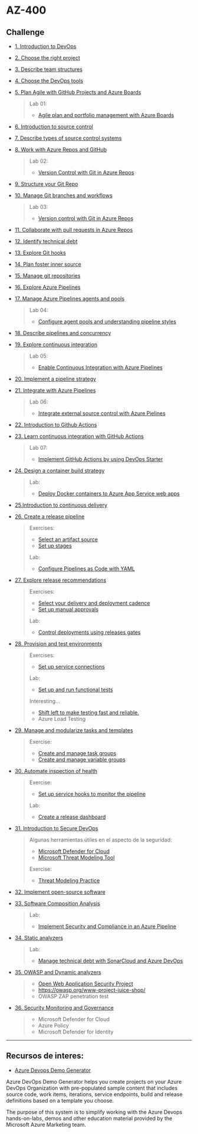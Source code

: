 # AZ-400

## Challenge

- [1. Introduction to DevOps](https://learn.microsoft.com/en-us/training/modules/introduction-to-devops/)

- [2. Choose the right project](https://learn.microsoft.com/en-us/training/modules/choose-right-project/)

- [3. Describe team structures](https://learn.microsoft.com/en-us/training/modules/describe-team-structures/)

- [4. Choose the DevOps tools](https://learn.microsoft.com/en-us/training/modules/migrate-to-devops)

- [5. Plan Agile with GitHub Projects and Azure Boards](https://learn.microsoft.com/en-us/training/modules/plan-agile-github-projects-azure-boards)  
  > Lab 01:  
  > - [Agile plan and portfolio management with Azure Boards](https://learn.microsoft.com/en-us/training/modules/plan-agile-github-projects-azure-boards/9-agile-plan-portfolio-management-azure-boards)

- [6. Introduction to source control](https://learn.microsoft.com/en-us/training/modules/introduction-to-source-control/)

- [7. Describe types of source control systems](https://learn.microsoft.com/en-us/training/modules/describe-types-of-source-control-systems/)

- [8. Work with Azure Repos and GitHub](https://learn.microsoft.com/en-us/training/modules/work-azure-repos-github/)  
  > Lab 02:  
  > - [Version Control with Git in Azure Repos](https://learn.microsoft.com/en-us/training/modules/work-azure-repos-github/7-version-control-git-azure-repos)

- [9. Structure your Git Repo](https://learn.microsoft.com/en-us/training/modules/structure-your-git-repo/)

- [10. Manage Git branches and workflows](https://learn.microsoft.com/en-us/training/modules/manage-git-branches-workflows)  
  > Lab 03:  
  > - [Version control with Git in Azure Repos](https://learn.microsoft.com/en-us/training/modules/manage-git-branches-workflows/7-version-control-git-azure-repos)

- [11. Collaborate with pull requests in Azure Repos](https://learn.microsoft.com/en-us/training/modules/collaborate-pull-requests-azure-repos/)

- [12. Identify technical debt](https://learn.microsoft.com/en-us/training/modules/identify-technical-debt)

- [13. Explore Git hooks](https://learn.microsoft.com/en-us/training/modules/explore-git-hooks)

- [14. Plan foster inner source](https://learn.microsoft.com/en-us/training/modules/plan-fostering-inner-source)

- [15. Manage git repositories](https://learn.microsoft.com/en-us/training/modules/manage-git-repositories)

- [16. Explore Azure Pipelines](https://learn.microsoft.com/en-us/training/modules/explore-azure-pipelines)

- [17. Manage Azure Pipelines agents and pools](https://learn.microsoft.com/en-us/training/modules/manage-azure-pipeline-agents-pools/)  
  > Lab 04:  
  > - [Configure agent pools and understanding pipeline styles](https://learn.microsoft.com/en-us/training/modules/manage-azure-pipeline-agents-pools/11-configure-agent-pools-understand-pipeline-styles)

- [18. Describe pipelines and concurrency](https://learn.microsoft.com/en-us/training/modules/describe-pipelines-concurrency)

- [19. Explore continuous integration](https://learn.microsoft.com/en-us/training/modules/explore-continuous-integration)  
  > Lab 05:  
  > - [Enable Continuous Integration with Azure Pipelines](https://learn.microsoft.com/en-us/training/modules/explore-continuous-integration/6-enable-continuous-integration-azure-pipelines)

- [20. Implement a pipeline strategy](https://learn.microsoft.com/en-us/training/modules/implement-pipeline-strategy)

- [21. Integrate with Azure Pipelines](https://learn.microsoft.com/en-us/training/modules/integrate-azure-pipelines/)  
  > Lab 06:  
  > - [Integrate external source control with Azure Pielines](https://learn.microsoft.com/en-us/training/modules/integrate-azure-pipelines/7-integrate-external-source-control-with-azure-pipelines)

- [22. Introduction to Github Actions](https://learn.microsoft.com/en-us/training/modules/introduction-to-github-actions)

- [23. Learn continuous integration with GitHub Actions](https://learn.microsoft.com/en-us/training/modules/learn-continuous-integration-github-actions)  
  > Lab 07:  
  > - [Implement GitHub Actions by using DevOps Starter](https://learn.microsoft.com/en-us/training/modules/learn-continuous-integration-github-actions/10-implement-github-actions-by-using-devops-starter)

- [24. Design a container build strategy](https://learn.microsoft.com/en-us/training/modules/design-container-build-strategy/)
  > Lab:
  > - [Deploy Docker containers to Azure App Service web apps](https://learn.microsoft.com/en-us/training/modules/design-container-build-strategy/8-deploy-docker-containers-to-azure-app-service-web-apps)

- [25.Introduction to continuous delivery](https://learn.microsoft.com/en-us/training/modules/introduction-to-continuous-delivery)

- [26. Create a release pipeline](https://learn.microsoft.com/en-us/training/modules/create-release-pipeline-devops)
  > Exercises:  
  > - [Select an artifact source](https://learn.microsoft.com/en-us/training/modules/create-release-pipeline-devops/6-exercise-select-artifact-source)  
  > - [Set up stages](https://learn.microsoft.com/en-us/training/modules/create-release-pipeline-devops/8-exercise-set-up-stages)
  > 
  > Lab:  
  > - [Configure Pipelines as Code with YAML](https://learn.microsoft.com/en-us/training/modules/create-release-pipeline-devops/12-configure-pipelines-code-with-yaml)

- [27. Explore release recommendations](https://learn.microsoft.com/en-us/training/modules/explore-release-strategy-recommendations)
  > Exercises:  
  > - [Select your delivery and deployment cadence](https://learn.microsoft.com/en-us/training/modules/explore-release-strategy-recommendations/3-exercise-select-your-delivery-deployment-cadence)  
  > - [Set up manual approvals](https://learn.microsoft.com/en-us/training/modules/explore-release-strategy-recommendations/5-exercise-set-up-manual-approvals)
  > 
  > Lab:  
  > - [Control deployments using releases gates](https://learn.microsoft.com/en-us/training/modules/explore-release-strategy-recommendations/8-control-deployments-using-release-gates)

- [28. Provision and test environments](https://learn.microsoft.com/en-us/training/modules/configure-provision-environments)  
  > Exercises: 
  > - [Set up service connections](https://learn.microsoft.com/en-us/training/modules/configure-provision-environments/3-exercise-set-up-service-connections)
  >
  > Lab:
  > - [Set up and run functional tests](https://learn.microsoft.com/en-us/training/modules/configure-provision-environments/8-set-up-run-functional-tests) 
  > 
  > Interesting...
  > - [Shift left to make testing fast and reliable.](https://learn.microsoft.com/en-us/devops/develop/shift-left-make-testing-fast-reliable)  
  > - Azure Load Testing

- [29. Manage and modularize tasks and templates](https://learn.microsoft.com/en-us/training/modules/manage-modularize-tasks-templates) 
  > Exercise:
  > - [Create and manage task groups](https://learn.microsoft.com/en-us/training/modules/manage-modularize-tasks-templates/3-exercise-create-manage-task-groups) 
  > - [Create and manage variable groups](https://learn.microsoft.com/en-us/training/modules/manage-modularize-tasks-templates/6-exercise-create-manage-variable-groups)

- [30. Automate inspection of health](https://learn.microsoft.com/en-us/training/modules/automate-inspection-health)
  > Exercise: 
  > - [Set up service hooks to monitor the pipeline](https://learn.microsoft.com/en-us/training/modules/automate-inspection-health/5-exercise-set-up-service-hooks-to-monitor-pipeline)
  > 
  > Lab:
  > - [Create a release dashboard](https://learn.microsoft.com/en-us/training/modules/automate-inspection-health/12-create-release-dashboard)

- [31. Introduction to Secure DevOps](https://learn.microsoft.com/en-us/training/modules/introduction-to-secure-devops)
  > Algunas herramientas útiles en el aspecto de la seguridad:
  > - [Microsoft Defender for Cloud](https://learn.microsoft.com/en-us/azure/defender-for-cloud/workflow-automation)
  > - [Microsoft Threat Modeling Tool](https://learn.microsoft.com/en-us/azure/security/develop/threat-modeling-tool)
  > 
  > Exercise:  
  > - [Threat Modeling Practice](https://learn.microsoft.com/en-us/training/modules/introduction-to-secure-devops/8-exercise-threat-modeling)

- [32. Implement open-source software](https://learn.microsoft.com/en-us/training/modules/implement-open-source-software-azure)

- [33. Software Composition Analysis](https://learn.microsoft.com/en-us/training/modules/software-composition-analysis)
  > Lab:
  > - [Implement Security and Compliance in an Azure Pipeline](https://learn.microsoft.com/en-us/training/modules/software-composition-analysis/9-implement-security-compliance-azure-pipeline)

- [34. Static analyzers](https://learn.microsoft.com/en-us/training/modules/static-analyzers/)
  > Lab:
  > - [Manage technical debt with SonarCloud and Azure DevOps](https://learn.microsoft.com/en-us/training/modules/static-analyzers/4-manage-technical-debt-sonarcloud-azure-devops) 

- [35. OWASP and Dynamic analyzers](https://learn.microsoft.com/en-us/training/modules/owasp-and-dynamic-analyzers)
  > - [Open Web Application Security Project](http://owasp.org/)
  > - https://owasp.org/www-project-juice-shop/
  > - OWASP ZAP penetration test

- [36. Security Monitoring and Governance](https://learn.microsoft.com/en-us/training/modules/security-monitoring-and-governance)
  > - Microsoft Defender for Cloud
  > - Azure Policy
  > - Microsoft Defender for Identity

***

## Recursos de interes:

- [Azure Devops Demo Generator](https://azuredevopsdemogenerator.azurewebsites.net/)

Azure DevOps Demo Generator helps you create projects on your Azure DevOps Organization with pre-populated sample content that includes source code, work items, iterations, service endpoints, build and release definitions based on a template you choose.

The purpose of this system is to simplify working with the Azure Devops hands-on-labs, demos and other education material provided by the Microsoft Azure Marketing team.
